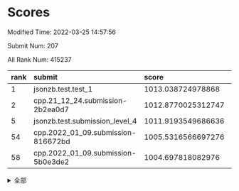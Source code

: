 # Scores

Modified Time: 2022-03-25 14:57:56

Submit Num: 207

All Rank Num: 415237

| rank |               submit               |       score        |       sigma        | pk_num |
| :--- | :--------------------------------- | :----------------- | :----------------- | :----- |
| 1    | jsonzb.test.test_1                 | 1013.038724978868  | 0.8146870381793617 | 8027   |
| 2    | cpp.21_12_24.submission-2b2ea0d7   | 1012.8770025312747 | 0.8077429831386737 | 8028   |
| 5    | jsonzb.test.submission_level_4     | 1011.9193549686636 | 0.7879508710510699 | 8021   |
| 54   | cpp.2022_01_09.submission-816672bd | 1005.5316566697276 | 0.7164398706933705 | 8020   |
| 58   | cpp.2022_01_09.submission-5b0e3de2 | 1004.697818082976  | 0.7246737563216897 | 8029   |


<details>
<summary>全部</summary>

| rank |                 submit                 |       score        |       sigma        | pk_num |
| :--- | :------------------------------------- | :----------------- | :----------------- | :----- |
| 1    | jsonzb.test.test_1                     | 1013.038724978868  | 0.8146870381793617 | 8027   |
| 2    | cpp.21_12_24.submission-2b2ea0d7       | 1012.8770025312747 | 0.8077429831386737 | 8028   |
| 3    | gobigger.level_3.submission_level_3_30 | 1012.4854381492662 | 0.7832480839260375 | 8021   |
| 4    | gobigger.level_3.submission_level_3_22 | 1012.0594374433496 | 0.7829431361124676 | 8022   |
| 5    | jsonzb.test.submission_level_4         | 1011.9193549686636 | 0.7879508710510699 | 8021   |
| 6    | gobigger.level_3.submission_level_3_1  | 1011.3014098608334 | 0.7875860384945012 | 8027   |
| 7    | gobigger.level_3.submission_level_3_28 | 1011.2359140717629 | 0.7720127795900936 | 8030   |
| 8    | gobigger.level_3.submission_level_3_8  | 1010.8584687934099 | 0.7489237296842962 | 8027   |
| 9    | gobigger.level_3.submission_level_3_40 | 1010.8457669430451 | 0.7711213987143484 | 8021   |
| 10   | gobigger.level_3.submission_level_3_32 | 1010.8159919329296 | 0.7926350136393946 | 8022   |
| 11   | gobigger.level_3.submission_level_3_45 | 1010.7322668677805 | 0.7633207521088354 | 8022   |
| 12   | gobigger.level_3.submission_level_3_3  | 1010.4947565615383 | 0.7626416706827633 | 8019   |
| 13   | gobigger.level_3.submission_level_3_25 | 1010.4325979654565 | 0.7719370149375182 | 8020   |
| 14   | gobigger.level_3.submission_level_3_18 | 1010.3858191430828 | 0.7936997160275296 | 8017   |
| 15   | gobigger.level_3.submission_level_3_43 | 1010.3564023558245 | 0.7735990047573983 | 8022   |
| 16   | gobigger.level_3.submission_level_3_19 | 1010.2437753967921 | 0.762452823118053  | 8025   |
| 17   | gobigger.level_3.submission_level_3_47 | 1010.2235036316584 | 0.7650382374502341 | 8025   |
| 18   | gobigger.level_3.submission_level_3_26 | 1010.1774391021422 | 0.7671050059013595 | 8025   |
| 19   | gobigger.level_3.submission_level_3_48 | 1010.1050975630402 | 0.7400585535326746 | 8025   |
| 20   | gobigger.level_3.submission_level_3_27 | 1010.0792955003875 | 0.7548664046281602 | 8024   |
| 21   | gobigger.level_3.submission_level_3_13 | 1010.0313908706208 | 0.7584921043946514 | 8026   |
| 22   | gobigger.level_3.submission_level_3_16 | 1009.9769042569574 | 0.7806864468022906 | 8023   |
| 23   | gobigger.level_3.submission_level_3_44 | 1009.9599064779096 | 0.7555128812580018 | 8032   |
| 24   | gobigger.level_3.submission_level_3_23 | 1009.9591927424641 | 0.7819571018503363 | 8026   |
| 25   | gobigger.level_3.submission_level_3_2  | 1009.9426577502144 | 0.7466899965776899 | 8026   |
| 26   | gobigger.level_3.submission_level_3_11 | 1009.9082609319688 | 0.7556601223847663 | 8023   |
| 27   | gobigger.level_3.submission_level_3_49 | 1009.9064007244701 | 0.7642033844830003 | 8021   |
| 28   | gobigger.level_3.submission_level_3_6  | 1009.8872312831418 | 0.7516421984091486 | 8022   |
| 29   | gobigger.level_3.submission_level_3_21 | 1009.8862547863171 | 0.7618684593904032 | 8020   |
| 30   | gobigger.level_3.submission_level_3_14 | 1009.8417249949651 | 0.7467130911879142 | 8023   |
| 31   | gobigger.level_3.submission_level_3_42 | 1009.802514296661  | 0.7666422113410124 | 8027   |
| 32   | gobigger.level_3.submission_level_3_39 | 1009.6998037607018 | 0.7671222249314424 | 8025   |
| 33   | gobigger.level_3.submission_level_3_34 | 1009.6716341065504 | 0.7593222443632004 | 8025   |
| 34   | gobigger.level_3.submission_level_3_41 | 1009.6533510447451 | 0.7468373559169973 | 8027   |
| 35   | gobigger.level_3.submission_level_3_17 | 1009.6402257821726 | 0.7355425188521172 | 8020   |
| 36   | gobigger.level_3.submission_level_3_5  | 1009.6207910730451 | 0.7366160179028893 | 8026   |
| 37   | gobigger.level_3.submission_level_3_33 | 1009.5893337833329 | 0.765739053688627  | 8030   |
| 38   | gobigger.level_3.submission_level_3_24 | 1009.5389865402356 | 0.7471567498469415 | 8027   |
| 39   | gobigger.level_3.submission_level_3_35 | 1009.5186265576833 | 0.741841618588806  | 8026   |
| 40   | gobigger.level_3.submission_level_3_46 | 1009.4052220193284 | 0.7577018970561762 | 8027   |
| 41   | gobigger.level_3.submission_level_3_15 | 1009.3600062416704 | 0.7581636127538456 | 8020   |
| 42   | gobigger.level_3.submission_level_3_12 | 1009.3070484860845 | 0.7470820755486711 | 8023   |
| 43   | gobigger.level_3.submission_level_3_7  | 1009.28532310205   | 0.755107453770021  | 8027   |
| 44   | gobigger.level_3.submission_level_3_10 | 1009.2529170369312 | 0.7445247855722887 | 8024   |
| 45   | gobigger.level_3.submission_level_3_31 | 1009.2074062812347 | 0.7599520609590643 | 8024   |
| 46   | gobigger.level_3.submission_level_3_37 | 1008.9480695434029 | 0.7755255851469524 | 8026   |
| 47   | gobigger.level_3.submission_level_3_4  | 1008.9375207995898 | 0.7357048878585162 | 8030   |
| 48   | gobigger.level_3.submission_level_3_36 | 1008.8905616407986 | 0.7294004700051411 | 8028   |
| 49   | gobigger.level_3.submission_level_3_29 | 1008.7790815250988 | 0.7490572405115017 | 8021   |
| 50   | gobigger.level_3.submission_level_3_20 | 1008.7574885970938 | 0.7281103976608352 | 8025   |
| 51   | gobigger.level_3.submission_level_3_38 | 1008.7256119439159 | 0.7384995160838241 | 8026   |
| 52   | gobigger.level_3.submission_level_3_9  | 1008.5271334797075 | 0.7409069699889037 | 8022   |
| 53   | gobigger.level_3.submission_level_3_0  | 1008.291411530753  | 0.7429085803436344 | 8031   |
| 54   | cpp.2022_01_09.submission-816672bd     | 1005.5316566697276 | 0.7164398706933705 | 8020   |
| 55   | gobigger.level_1.submission_level_1_6  | 1004.9613381300074 | 0.7230269230069418 | 8023   |
| 56   | gobigger.level_1.submission_level_1_17 | 1004.9033238440425 | 0.7220945169905838 | 8028   |
| 57   | gobigger.level_1.submission_level_1_13 | 1004.7294393105566 | 0.710224142000972  | 8021   |
| 58   | cpp.2022_01_09.submission-5b0e3de2     | 1004.697818082976  | 0.7246737563216897 | 8029   |
| 59   | gobigger.level_1.submission_level_1_15 | 1004.6830326907688 | 0.7256031015753903 | 8024   |
| 60   | gobigger.level_1.submission_level_1_24 | 1004.3475951631953 | 0.725419353136857  | 8022   |
| 61   | gobigger.level_1.submission_level_1_11 | 1004.0514224937581 | 0.7221792539243915 | 8021   |
| 62   | gobigger.level_1.submission_level_1_12 | 1003.8953362170371 | 0.7217867562725013 | 8024   |
| 63   | gobigger.level_1.submission_level_1_38 | 1003.8784449495566 | 0.7122484969964273 | 8021   |
| 64   | gobigger.level_1.submission_level_1_7  | 1003.7790585674328 | 0.7212997513924366 | 8024   |
| 65   | gobigger.level_1.submission_level_1_14 | 1003.7545402621938 | 0.7172837770027879 | 8025   |
| 66   | gobigger.level_1.submission_level_1_19 | 1003.7197803756718 | 0.7209551175414867 | 8025   |
| 67   | gobigger.level_1.submission_level_1_16 | 1003.7145532229479 | 0.7157763110301996 | 8021   |
| 68   | gobigger.level_1.submission_level_1_31 | 1003.6622841577379 | 0.7188918896600659 | 8020   |
| 69   | gobigger.level_1.submission_level_1_10 | 1003.6230894748501 | 0.7138161286134678 | 8016   |
| 70   | gobigger.level_1.submission_level_1_37 | 1003.6197534923236 | 0.7055877521910766 | 8016   |
| 71   | gobigger.level_1.submission_level_1_34 | 1003.5930767635665 | 0.7165008863614604 | 8022   |
| 72   | gobigger.level_1.submission_level_1_0  | 1003.5569205290858 | 0.7118308514589903 | 8024   |
| 73   | gobigger.level_1.submission_level_1_2  | 1003.5305729415751 | 0.7142483480876859 | 8029   |
| 74   | gobigger.level_1.submission_level_1_47 | 1003.5238937612282 | 0.7176993656042988 | 8025   |
| 75   | gobigger.level_1.submission_level_1_42 | 1003.4734096822533 | 0.7265531162931476 | 8028   |
| 76   | gobigger.level_1.submission_level_1_36 | 1003.4556771085721 | 0.7178949073410879 | 8028   |
| 77   | gobigger.level_1.submission_level_1_28 | 1003.4161592460061 | 0.7189422261194165 | 8022   |
| 78   | gobigger.level_1.submission_level_1_45 | 1003.3386998670692 | 0.7109817495404438 | 8022   |
| 79   | gobigger.level_1.submission_level_1_21 | 1003.2388572364571 | 0.7058113019855391 | 8022   |
| 80   | gobigger.level_1.submission_level_1_40 | 1003.2325610453217 | 0.7217188605143499 | 8026   |
| 81   | gobigger.level_1.submission_level_1_18 | 1003.2099885395693 | 0.7242389188075402 | 8022   |
| 82   | gobigger.level_1.submission_level_1_3  | 1003.1979800908198 | 0.7106761268146813 | 8027   |
| 83   | gobigger.level_1.submission_level_1_5  | 1003.1888927565734 | 0.7111317106659433 | 8024   |
| 84   | gobigger.level_1.submission_level_1_9  | 1003.1831394939312 | 0.7178665562817862 | 8025   |
| 85   | gobigger.level_1.submission_level_1_35 | 1003.1208886190606 | 0.7151292827161351 | 8023   |
| 86   | gobigger.level_1.submission_level_1_46 | 1003.1058793401488 | 0.7177956903394798 | 8027   |
| 87   | gobigger.level_1.submission_level_1_20 | 1003.0728816432662 | 0.7257999611118645 | 8025   |
| 88   | gobigger.level_1.submission_level_1_1  | 1003.0240923667097 | 0.7225225367543422 | 8024   |
| 89   | gobigger.level_1.submission_level_1_27 | 1003.0051575918228 | 0.7097560146958916 | 8025   |
| 90   | gobigger.level_1.submission_level_1_49 | 1002.9569877156408 | 0.7192367993865717 | 8025   |
| 91   | gobigger.level_1.submission_level_1_41 | 1002.9485233442828 | 0.7266584124412755 | 8020   |
| 92   | gobigger.level_1.submission_level_1_29 | 1002.9286103056799 | 0.7094296948209026 | 8026   |
| 93   | gobigger.level_1.submission_level_1_23 | 1002.849896768727  | 0.7165501215258052 | 8022   |
| 94   | gobigger.level_1.submission_level_1_4  | 1002.8467046355912 | 0.7119406969927948 | 8021   |
| 95   | gobigger.level_1.submission_level_1_26 | 1002.8459766256015 | 0.7192473763864601 | 8026   |
| 96   | gobigger.level_1.submission_level_1_48 | 1002.8416733275241 | 0.7200918195658668 | 8023   |
| 97   | gobigger.level_1.submission_level_1_30 | 1002.8379394046531 | 0.7229203216001822 | 8024   |
| 98   | gobigger.level_1.submission_level_1_44 | 1002.8207245209494 | 0.7087471888290992 | 8021   |
| 99   | gobigger.level_1.submission_level_1_8  | 1002.817234912486  | 0.7113759450684867 | 8026   |
| 100  | gobigger.level_1.submission_level_1_33 | 1002.5501495816693 | 0.7237001572742082 | 8022   |
| 101  | gobigger.level_1.submission_level_1_32 | 1002.4700695230132 | 0.7124098825212621 | 8026   |
| 102  | gobigger.level_1.submission_level_1_43 | 1002.4691523909033 | 0.7265906151291694 | 8023   |
| 103  | gobigger.level_1.submission_level_1_25 | 1002.4657384421846 | 0.7167942104634354 | 8020   |
| 104  | gobigger.level_1.submission_level_1_22 | 1002.1394526380411 | 0.7089452996163658 | 8021   |
| 105  | gobigger.level_1.submission_level_1_39 | 1002.1006800876005 | 0.7140007422177755 | 8026   |
| 106  | gobigger.random.submission_random_24   | 997.8635575312277  | 0.7139405268266004 | 8024   |
| 107  | gobigger.random.submission_random_41   | 997.2917138353409  | 0.7042112047890933 | 8021   |
| 108  | gobigger.random.submission_random_14   | 997.0752563658815  | 0.70606314302815   | 8023   |
| 109  | gobigger.random.submission_random_29   | 996.9846322630733  | 0.7141406715164049 | 8023   |
| 110  | gobigger.random.submission_random_31   | 996.9508578982643  | 0.712130010689568  | 8026   |
| 111  | gobigger.random.submission_random_15   | 996.6595015337001  | 0.7009883651216274 | 8021   |
| 112  | gobigger.random.submission_random_35   | 996.6158833663075  | 0.7068871846764938 | 8020   |
| 113  | gobigger.random.submission_random_5    | 996.5247623702317  | 0.7009455071173829 | 8024   |
| 114  | gobigger.random.submission_random_25   | 996.4457955571522  | 0.7123276822487349 | 8024   |
| 115  | gobigger.random.submission_random_27   | 996.4158140724192  | 0.7063467970580384 | 8026   |
| 116  | gobigger.random.submission_random_47   | 996.4094302891432  | 0.7192741298739346 | 8018   |
| 117  | gobigger.random.submission_random_18   | 996.4018069167909  | 0.7036805399663324 | 8027   |
| 118  | gobigger.random.submission_random_43   | 996.3703828373905  | 0.713308990547672  | 8021   |
| 119  | gobigger.random.submission_random_22   | 996.3691429570497  | 0.703818733558686  | 8025   |
| 120  | gobigger.random.submission_random_39   | 996.3243970773036  | 0.7235537595331228 | 8023   |
| 121  | gobigger.random.submission_random_30   | 996.2649393983079  | 0.7162109243451312 | 8023   |
| 122  | gobigger.random.submission_random_2    | 996.262751761726   | 0.7291934612277934 | 8026   |
| 123  | gobigger.random.submission_random_48   | 996.2066552164408  | 0.707822979671694  | 8025   |
| 124  | gobigger.random.submission_random_46   | 996.1208958859908  | 0.7124379799979442 | 8024   |
| 125  | gobigger.random.submission_random_20   | 996.1173400718363  | 0.7156285162550993 | 8029   |
| 126  | gobigger.random.submission_random_38   | 996.1066010186307  | 0.7106695457201918 | 8024   |
| 127  | gobigger.random.submission_random_42   | 996.0821665905584  | 0.710558181226891  | 8023   |
| 128  | gobigger.random.submission_random_45   | 995.9518658363929  | 0.7015745793346179 | 8024   |
| 129  | gobigger.random.submission_random_28   | 995.939644623441   | 0.7264503150329593 | 8024   |
| 130  | gobigger.random.submission_random_13   | 995.9339280533749  | 0.7169901495428098 | 8021   |
| 131  | gobigger.random.submission_random_16   | 995.9227487595089  | 0.7142340516745999 | 8029   |
| 132  | gobigger.random.submission_random_8    | 995.8929760154701  | 0.7115902066909561 | 8026   |
| 133  | gobigger.random.submission_random_26   | 995.8150727502294  | 0.7153343023662846 | 8020   |
| 134  | gobigger.random.submission_random_12   | 995.8048705801693  | 0.7253451607440321 | 8017   |
| 135  | gobigger.level_2.submission_level_2_32 | 995.7960112912795  | 0.7318504754743632 | 8020   |
| 136  | gobigger.random.submission_random_49   | 995.7531811514066  | 0.7024781387285701 | 8023   |
| 137  | gobigger.random.submission_random_40   | 995.699960668055   | 0.6991383576029451 | 8030   |
| 138  | gobigger.random.submission_random_4    | 995.6973053529895  | 0.706923792741618  | 8023   |
| 139  | gobigger.random.submission_random_19   | 995.5830088331742  | 0.709479748546078  | 8023   |
| 140  | gobigger.random.submission_random_21   | 995.5649468638534  | 0.715401242300726  | 8020   |
| 141  | gobigger.random.submission_random_33   | 995.5565216722357  | 0.713975704091976  | 8021   |
| 142  | gobigger.random.submission_random_23   | 995.5453293574533  | 0.7302975747710415 | 8024   |
| 143  | gobigger.random.submission_random_3    | 995.4475941761131  | 0.711139272502519  | 8026   |
| 144  | gobigger.random.submission_random_17   | 995.4366161710537  | 0.7016507858809072 | 8023   |
| 145  | gobigger.random.submission_random_10   | 995.419956355173   | 0.7181718975444944 | 8024   |
| 146  | gobigger.random.submission_random_1    | 995.2524682586961  | 0.7214946230043788 | 8020   |
| 147  | gobigger.random.submission_random_32   | 995.2474174705799  | 0.731129561185327  | 8022   |
| 148  | gobigger.random.submission_random_44   | 995.1937579228854  | 0.7100872402515954 | 8025   |
| 149  | gobigger.random.submission_random_11   | 995.0979685719898  | 0.7127789672975955 | 8027   |
| 150  | gobigger.random.submission_random_37   | 995.0942353924626  | 0.690897591363413  | 8021   |
| 151  | gobigger.random.submission_random_7    | 995.0724851603615  | 0.7278832660732714 | 8027   |
| 152  | gobigger.random.submission_random_6    | 994.9151504613834  | 0.7205024575743965 | 8023   |
| 153  | gobigger.random.submission_random_36   | 994.8536370502624  | 0.7228484387198987 | 8022   |
| 154  | gobigger.random.submission_random_9    | 994.747827684782   | 0.7115894017475667 | 8024   |
| 155  | gobigger.random.submission_random_0    | 994.5878853360447  | 0.7278522851436681 | 8020   |
| 156  | gobigger.random.submission_random_34   | 994.1435244395334  | 0.7229127584524198 | 8025   |
| 157  | gobigger.level_2.submission_level_2_21 | 993.9369643581143  | 0.7425196080899741 | 8025   |
| 158  | gobigger.level_2.submission_level_2_46 | 993.7603755180737  | 0.7354135206296306 | 8023   |
| 159  | gobigger.level_2.submission_level_2_42 | 993.7276700516169  | 0.7402438655012084 | 8021   |
| 160  | gobigger.level_2.submission_level_2_48 | 993.6543845436248  | 0.7441817871505259 | 8027   |
| 161  | gobigger.level_2.submission_level_2_6  | 993.433569305452   | 0.7283673317179208 | 8025   |
| 162  | gobigger.level_2.submission_level_2_4  | 993.4288542424827  | 0.7309965022271795 | 8030   |
| 163  | gobigger.level_2.submission_level_2_26 | 993.4088792950591  | 0.7269266366587748 | 8026   |
| 164  | gobigger.level_2.submission_level_2_38 | 993.3629474963095  | 0.7488255441881588 | 8026   |
| 165  | gobigger.level_2.submission_level_2_3  | 993.3463612478189  | 0.7293209945397978 | 8018   |
| 166  | gobigger.level_2.submission_level_2_31 | 993.1562403147141  | 0.7564846336566491 | 8025   |
| 167  | gobigger.level_2.submission_level_2_10 | 993.0575570693405  | 0.7397829051830703 | 8026   |
| 168  | gobigger.level_2.submission_level_2_39 | 992.7328202825918  | 0.7349971138762984 | 8022   |
| 169  | gobigger.level_2.submission_level_2_47 | 992.6746740282744  | 0.7440071432760188 | 8019   |
| 170  | gobigger.level_2.submission_level_2_45 | 992.5978735949261  | 0.7273485611721839 | 8024   |
| 171  | gobigger.level_2.submission_level_2_36 | 992.5776597869155  | 0.7466028766822653 | 8016   |
| 172  | gobigger.level_2.submission_level_2_20 | 992.4448540801739  | 0.7344445922284453 | 8023   |
| 173  | gobigger.level_2.submission_level_2_2  | 992.4323220089449  | 0.7372128258110744 | 8019   |
| 174  | gobigger.level_2.submission_level_2_0  | 992.426898935334   | 0.7424616398571086 | 8026   |
| 175  | gobigger.level_2.submission_level_2_8  | 992.42347837807    | 0.7447632412135528 | 8030   |
| 176  | gobigger.level_2.submission_level_2_15 | 992.4170007055952  | 0.7422539452483757 | 8023   |
| 177  | gobigger.level_2.submission_level_2_22 | 992.3804031258102  | 0.7400554048836413 | 8028   |
| 178  | gobigger.level_2.submission_level_2_1  | 992.3124415808517  | 0.746037705958416  | 8023   |
| 179  | gobigger.level_2.submission_level_2_27 | 992.303270566761   | 0.7401084918650787 | 8024   |
| 180  | gobigger.level_2.submission_level_2_29 | 992.1667529037092  | 0.7599284209918266 | 8023   |
| 181  | gobigger.level_2.submission_level_2_37 | 992.1618341630266  | 0.7404126205149226 | 8024   |
| 182  | gobigger.level_2.submission_level_2_16 | 992.1003277794877  | 0.7491583441045293 | 8024   |
| 183  | gobigger.level_2.submission_level_2_40 | 992.0997475314449  | 0.7501436940760352 | 8025   |
| 184  | gobigger.level_2.submission_level_2_19 | 992.0276532055123  | 0.7310127956898969 | 8023   |
| 185  | gobigger.level_2.submission_level_2_7  | 992.0245897592288  | 0.7566191918983475 | 8025   |
| 186  | gobigger.level_2.submission_level_2_28 | 992.022292181608   | 0.7368520052896699 | 8019   |
| 187  | gobigger.level_2.submission_level_2_13 | 991.9815430441774  | 0.7463120873336534 | 8022   |
| 188  | gobigger.level_2.submission_level_2_18 | 991.8958692651976  | 0.7506139357158419 | 8022   |
| 189  | gobigger.level_2.submission_level_2_11 | 991.8894642461246  | 0.748660846142533  | 8024   |
| 190  | gobigger.level_2.submission_level_2_14 | 991.8102010607538  | 0.7699811217264597 | 8023   |
| 191  | gobigger.level_2.submission_level_2_5  | 991.7950590901052  | 0.7446535424753636 | 8026   |
| 192  | gobigger.level_2.submission_level_2_34 | 991.6685145255392  | 0.7377443596430151 | 8020   |
| 193  | gobigger.level_2.submission_level_2_12 | 991.5937527583345  | 0.7480696177767214 | 8030   |
| 194  | gobigger.level_2.submission_level_2_23 | 991.5743549355959  | 0.7567367752661879 | 8026   |
| 195  | gobigger.level_2.submission_level_2_44 | 991.5435607604627  | 0.7630007612620262 | 8026   |
| 196  | gobigger.level_2.submission_level_2_24 | 991.484164386625   | 0.7533408396923267 | 8030   |
| 197  | gobigger.level_2.submission_level_2_49 | 991.4513505556603  | 0.7571656131824224 | 8025   |
| 198  | gobigger.level_2.submission_level_2_41 | 991.3589526571277  | 0.74464578712731   | 8020   |
| 199  | gobigger.level_2.submission_level_2_9  | 991.1645123507948  | 0.7512668409012413 | 8030   |
| 200  | gobigger.level_2.submission_level_2_33 | 991.1383784896551  | 0.7629784745724795 | 8026   |
| 201  | gobigger.level_2.submission_level_2_43 | 991.0399658728236  | 0.7674510708321706 | 8020   |
| 202  | gobigger.level_2.submission_level_2_17 | 991.0206864788752  | 0.7661562214792306 | 8027   |
| 203  | gobigger.level_2.submission_level_2_35 | 990.9935054732869  | 0.764947254280908  | 8028   |
| 204  | gobigger.level_2.submission_level_2_30 | 990.8087219333951  | 0.7475639595175688 | 8025   |
| 205  | gobigger.level_2.submission_level_2_25 | 989.7779588692215  | 0.7607874621260133 | 8025   |
| 206  | gobigger.none.submission_none_0        | 978.4664657698568  | 1.2243486228623046 | 8027   |
| 207  | gobigger.none.submission_none_1        | 976.2684261725822  | 1.4635519978488762 | 8022   |

</details>